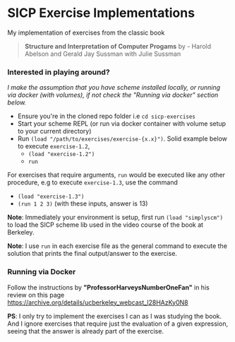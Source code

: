 # SICP Exercise Implementations

My implementation of exercises from the classic book

> **Structure and Interpretation of Computer Progams**
> by - Harold Abelson and Gerald Jay Sussman with Julie Sussman

### Interested in playing around?

_I make the assumption that you have scheme installed locally, or running via docker (with volumes), if not check the "Running via docker" section below._

- Ensure you're in the cloned repo folder i.e `cd sicp-exercises`
- Start your scheme REPL (or run via docker container with volume setup to your current directory)
- Run `(load "/path/to/exercises/exercise-{x.x}")`. Solid example below to execute `exercise-1.2`, 
  * `(load "exercise-1.2")`
  * `run`

For exercises that require arguments, `run` would be executed like any other procedure, e.g to execute `exercise-1.3`, use the command
- `(load "exercise-1.3")`
- `(run 1 2 3)` (with these inputs, answer is 13)


__Note__: Immediately your environment is setup, first run `(load "simplyscm")` to load the SICP scheme lib used in the video course of the book at Berkeley.

__Note__: I use `run` in each exercise file as the general command to execute the solution that prints the final output/answer to the exercise.


### Running via Docker

Follow the instructions by **"ProfessorHarveysNumberOneFan"** in his review on this page https://archive.org/details/ucberkeley_webcast_l28HAzKy0N8


__PS__: I only try to implement the exercises I can as I was studying the book. And I ignore exercises that require just the evaluation of a given expression, seeing that the answer is already part of the exercise.

